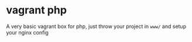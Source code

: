 # vagrant php

A very basic vagrant box for php, just throw your project in `www/` and setup your nginx config

